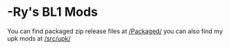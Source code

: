 # -Ry's BL1 Mods

You can find packaged zip release files at [/Packaged/](./packaged) you can also find my upk mods 
at [/src/upk/](./src/upk)